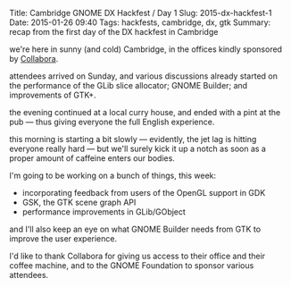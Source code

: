 Title: Cambridge GNOME DX Hackfest / Day 1
Slug: 2015-dx-hackfest-1
Date: 2015-01-26 09:40
Tags: hackfests, cambridge, dx, gtk
Summary: recap from the first day of the DX hackfest in Cambridge

we're here in sunny (and cold) Cambridge, in the offices kindly sponsored by
[Collabora][collabora-web].

attendees arrived on Sunday, and various discussions already started on the
performance of the GLib slice allocator; GNOME Builder; and improvements of
GTK+.

the evening continued at a local curry house, and ended with a pint at the
pub — thus giving everyone the full English experience.

this morning is starting a bit slowly — evidently, the jet lag is hitting
everyone really hard — but we'll surely kick it up a notch as soon as a
proper amount of caffeine enters our bodies.

I'm going to be working on a bunch of things, this week:

  * incorporating feedback from users of the OpenGL support in GDK
  * GSK, the GTK scene graph API
  * performance improvements in GLib/GObject

and I'll also keep an eye on what GNOME Builder needs from GTK to improve
the user experience.

I'd like to thank Collabora for giving us access to their office and their
coffee machine, and to the GNOME Foundation to sponsor various attendees.

[collabora-web]: https://www.collabora.com
